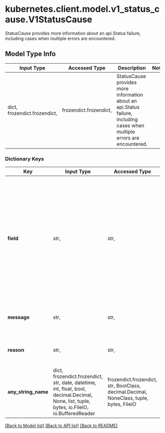 # kubernetes.client.model.v1_status_cause.V1StatusCause

StatusCause provides more information about an api.Status failure, including cases when multiple errors are encountered.

## Model Type Info
Input Type | Accessed Type | Description | Notes
------------ | ------------- | ------------- | -------------
dict, frozendict.frozendict,  | frozendict.frozendict,  | StatusCause provides more information about an api.Status failure, including cases when multiple errors are encountered. | 

### Dictionary Keys
Key | Input Type | Accessed Type | Description | Notes
------------ | ------------- | ------------- | ------------- | -------------
**field** | str,  | str,  | The field of the resource that has caused this error, as named by its JSON serialization. May include dot and postfix notation for nested attributes. Arrays are zero-indexed.  Fields may appear more than once in an array of causes due to fields having multiple errors. Optional.  Examples:   \&quot;name\&quot; - the field \&quot;name\&quot; on the current resource   \&quot;items[0].name\&quot; - the field \&quot;name\&quot; on the first array entry in \&quot;items\&quot; | [optional] 
**message** | str,  | str,  | A human-readable description of the cause of the error.  This field may be presented as-is to a reader. | [optional] 
**reason** | str,  | str,  | A machine-readable description of the cause of the error. If this value is empty there is no information available. | [optional] 
**any_string_name** | dict, frozendict.frozendict, str, date, datetime, int, float, bool, decimal.Decimal, None, list, tuple, bytes, io.FileIO, io.BufferedReader | frozendict.frozendict, str, BoolClass, decimal.Decimal, NoneClass, tuple, bytes, FileIO | any string name can be used but the value must be the correct type | [optional]

[[Back to Model list]](../../README.md#documentation-for-models) [[Back to API list]](../../README.md#documentation-for-api-endpoints) [[Back to README]](../../README.md)

